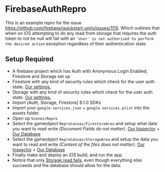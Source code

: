 # FirebaseAuthRepro
This is an example repro for the issue https://github.com/firebase/quickstart-unity/issues/1115. Which outlines that when on iOS attempting to do any read from storage that requires the auth token to not be null will fail with an `'User' is not authorized to perform the desired action` exception regardless of their authentication state.

## Setup Required
- A firebase project which has Auth with Anonymous Login Enabled, Firestore and Storage set up
- Firestore with any kind of security rules which check for the user auth state. [Our settings.](https://user-images.githubusercontent.com/28091817/129323078-5f2d575d-8da9-475d-9f1b-c70bc4043307.png)
- Storage with any kind of security rules which check for the user auth state. [Our settings.](https://user-images.githubusercontent.com/28091817/129323130-55526d0a-ced4-4f46-b9e2-292940f4a116.png)
- Import [Auth, Storage, Firestore] 8.1.0 SDKs
- Import your `google-services.json` + `google-services.plist` into the assets folder.
- Open up `Scenes/Repro`
- Select the gameobject `ReproCanvas/FirestoreArea` and setup what data you want to read write *(Document Fields do not matter)*. [Our Inspector](https://user-images.githubusercontent.com/28091817/129325383-eac8a1be-84de-49a6-b5cd-d21d6b002c3b.png) + [Our Database](https://user-images.githubusercontent.com/28091817/129325486-551e9cb4-7579-4e2c-bf64-f107248121c3.png)
- Select the gameobject `ReproCanvas/StorageArea` and setup the data you want to read and write *(Content of the files does not matter)*. [Our Inspector](https://user-images.githubusercontent.com/28091817/129325675-9a2b5bf7-a3e2-4f58-b54d-ca7c129ac5e3.png) + [Our Database](https://user-images.githubusercontent.com/28091817/129325750-f63919ec-2d20-4d8d-885f-a9c5e8c23fdc.png)
- Finally make and deploy an iOS build, and run the app.
- Notice that only [Storage read fails](https://user-images.githubusercontent.com/28091817/129323130-55526d0a-ced4-4f46-b9e2-292940f4a116.png), even though everything else succeeds and the database should allow for the data. 
